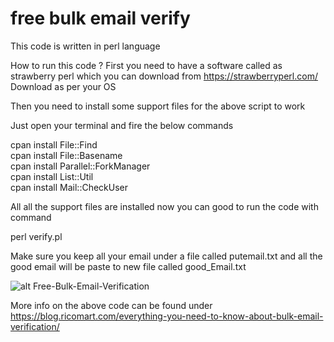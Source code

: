 # free bulk email verify
This code is written in perl language 

How to run this code ?
First you need to have a software called as strawberry perl which you can download from https://strawberryperl.com/
Download as per your OS

Then you need to install some support files for the above script to work

Just open your terminal and fire the below commands

cpan install File::Find<br>
cpan install File::Basename<br>
cpan install Parallel::ForkManager <br>
cpan install List::Util <br>
cpan install Mail::CheckUser <br>

All all the support files are installed now you can good to run the code with command 

perl verify.pl

Make sure you keep all your email under a file called putemail.txt and all the good email will be paste to new file called good_Email.txt


![alt Free-Bulk-Email-Verification](../Screenshot.jpg)

More info on the above code can be found under
https://blog.ricomart.com/everything-you-need-to-know-about-bulk-email-verification/
